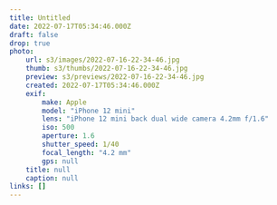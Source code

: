```yaml
---
title: Untitled
date: 2022-07-17T05:34:46.000Z
draft: false
drop: true
photo:
    url: s3/images/2022-07-16-22-34-46.jpg
    thumb: s3/thumbs/2022-07-16-22-34-46.jpg
    preview: s3/previews/2022-07-16-22-34-46.jpg
    created: 2022-07-17T05:34:46.000Z
    exif:
        make: Apple
        model: "iPhone 12 mini"
        lens: "iPhone 12 mini back dual wide camera 4.2mm f/1.6"
        iso: 500
        aperture: 1.6
        shutter_speed: 1/40
        focal_length: "4.2 mm"
        gps: null
    title: null
    caption: null
links: []
---
```

